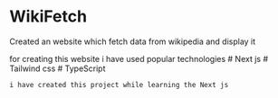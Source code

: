 # WikiFetch 

Created an website which fetch data from wikipedia 
  and display it 

  for creating this website i have used popular technologies 
     # Next js
     # Tailwind css
     # TypeScript

    i have created this project while learning the Next js